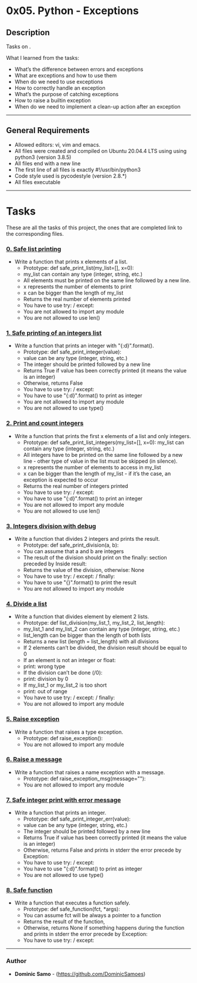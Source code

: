 # 0x05. Python - Exceptions

## Description

Tasks on .

What I learned from the tasks:

* What’s the difference between errors and exceptions
* What are exceptions and how to use them
* When do we need to use exceptions
* How to correctly handle an exception
* What’s the purpose of catching exceptions
* How to raise a builtin exception
* When do we need to implement a clean-up action after an exception

---

## General Requirements
* Allowed editors: vi, vim and emacs.
* All files were created and compiled on Ubuntu 20.04.4 LTS using using python3 (version 3.8.5)
* All files end with a new line
* The first line of all files is exactly #!/usr/bin/python3
* Code style used is pycodestyle (version 2.8.*)
* All files executable

---

# Tasks

These are all the tasks of this project, the ones that are completed link to the corresponding files.

### [0. Safe list printing](./0-safe_print_list.py)
* Write a function that prints x elements of a list.
  	- Prototype: def safe_print_list(my_list=[], x=0):
	- my_list can contain any type (integer, string, etc.)
	- All elements must be printed on the same line followed by a new line.
	- x represents the number of elements to print
	- x can be bigger than the length of my_list
	- Returns the real number of elements printed
	- You have to use try: / except:
	- You are not allowed to import any module
	- You are not allowed to use len()


### [1. Safe printing of an integers list](./1-safe_print_integer.py)
* Write a function that prints an integer with "{:d}".format().
	- Prototype: def safe_print_integer(value):
	- value can be any type (integer, string, etc.)
	- The integer should be printed followed by a new line
	- Returns True if value has been correctly printed (it means the value is an integer)
	- Otherwise, returns False
	- You have to use try: / except:
	- You have to use "{:d}".format() to print as integer
	- You are not allowed to import any module
	- You are not allowed to use type()

### [2. Print and count integers](./2-safe_print_list_integers.py)
* Write a function that prints the first x elements of a list and only integers.
	- Prototype: def safe_print_list_integers(my_list=[], x=0):
	my_list can contain any type (integer, string, etc.)
	- All integers have to be printed on the same line followed by a new line - other type of value in the list must be skipped (in silence).
	- x represents the number of elements to access in my_list
	- x can be bigger than the length of my_list - if it’s the case, an exception is expected to occur
	- Returns the real number of integers printed
	- You have to use try: / except:
	- You have to use "{:d}".format() to print an integer
	- You are not allowed to import any module
	- You are not allowed to use len()
### [3. Integers division with debug](./3-safe_print_division.py)
* Write a function that divides 2 integers and prints the result.
	- Prototype: def safe_print_division(a, b):
	- You can assume that a and b are integers
	- The result of the division should print on the finally: section preceded by Inside result:
	- Returns the value of the division, otherwise: None
	- You have to use try: / except: / finally:
	- You have to use "{}".format() to print the result
	- You are not allowed to import any module

### [4. Divide a list](./4-list_division.py)
* Write a function that divides element by element 2 lists.
	- Prototype: def list_division(my_list_1, my_list_2, list_length):
	- my_list_1 and my_list_2 can contain any type (integer, string, etc.)
	- list_length can be bigger than the length of both lists
	- Returns a new list (length = list_length) with all divisions
	- If 2 elements can’t be divided, the division result should be equal to 0
	- If an element is not an integer or float:
	- print: wrong type
	- If the division can’t be done (/0):
	- print: division by 0
	- If my_list_1 or my_list_2 is too short
	- print: out of range
	- You have to use try: / except: / finally:
	- You are not allowed to import any module

### [5. Raise exception](./5-raise_exception.py)
* Write a function that raises a type exception.
	- Prototype: def raise_exception():
	- You are not allowed to import any module

### [6. Raise a message](./6-raise_exception_msg.py)
* Write a function that raises a name exception with a message.
	- Prototype: def raise_exception_msg(message=""):
	- You are not allowed to import any module

### [7. Safe integer print with error message](./100-safe_print_integer_err.py)
* Write a function that prints an integer.
	- Prototype: def safe_print_integer_err(value):
	- value can be any type (integer, string, etc.)
	- The integer should be printed followed by a new line
	- Returns True if value has been correctly printed (it means the value is an integer)
	- Otherwise, returns False and prints in stderr the error precede by Exception:
	- You have to use try: / except:
	- You have to use "{:d}".format() to print as integer
	- You are not allowed to use type()

### [8. Safe function](./101-safe_function.py)
* Write a function that executes a function safely.
	- Prototype: def safe_function(fct, *args):
	- You can assume fct will be always a pointer to a function
	- Returns the result of the function,
	- Otherwise, returns None if something happens during the function and prints in stderr the error precede by Exception:
	- You have to use try: / except:


---

### Author
* **Dominic Samo** - (https://github.com/DominicSamoes)
